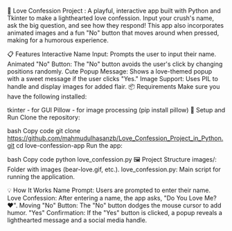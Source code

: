 💌 Love Confession Project :
A playful, interactive app built with Python and Tkinter to make a lighthearted love confession. Input your crush's name, ask the big question, and see how they respond! This app also incorporates animated images and a fun "No" button that moves around when pressed, making for a humorous experience.

📋 Features
Interactive Name Input: Prompts the user to input their name.
Animated "No" Button: The "No" button avoids the user's click by changing positions randomly.
Cute Popup Message: Shows a love-themed popup with a sweet message if the user clicks "Yes."
Image Support: Uses PIL to handle and display images for added flair.
📦 Requirements
Make sure you have the following installed:

tkinter - for GUI
Pillow - for image processing (pip install pillow)
🚀 Setup and Run
Clone the repository:

bash
Copy code
git clone https://github.com/mahmudulhasanzb/Love_Confession_Project_in_Python.git
cd love-confession-app
Run the app:

bash
Copy code
python love_confession.py
🖼️ Project Structure
images/: Folder with images (bear-love.gif, etc.).
love_confession.py: Main script for running the application.

💡 How It Works
Name Prompt: Users are prompted to enter their name.
Love Confession: After entering a name, the app asks, "Do You Love Me?❤️".
Moving "No" Button: The "No" button dodges the mouse cursor to add humor.
"Yes" Confirmation: If the "Yes" button is clicked, a popup reveals a lighthearted message and a social media handle.
